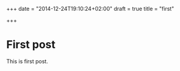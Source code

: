 +++
date = "2014-12-24T19:10:24+02:00"
draft = true
title = "first"

+++

# First post
This is first post.
